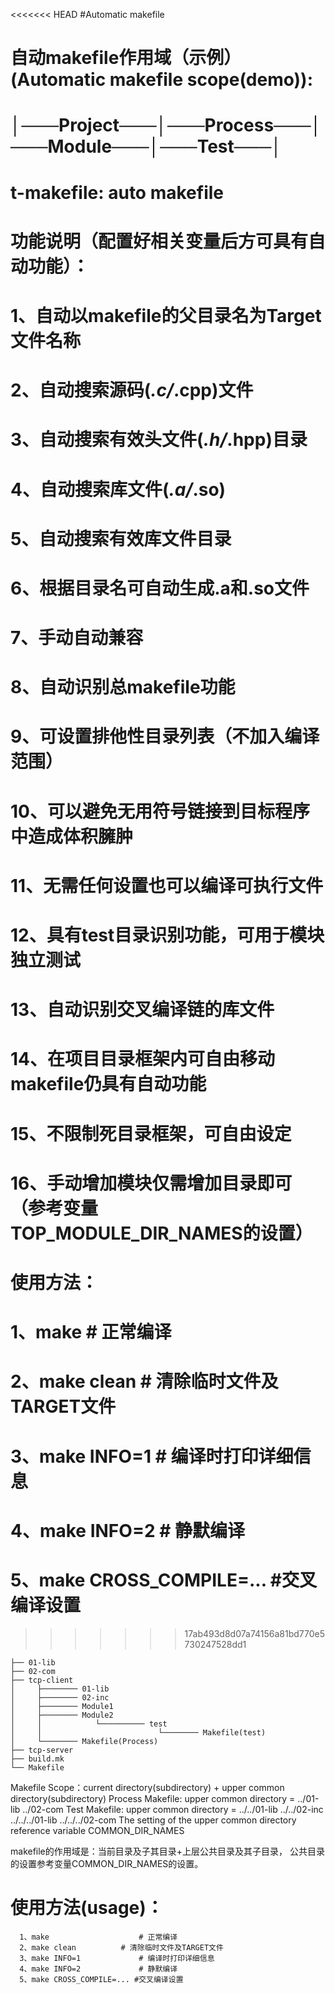 <<<<<<< HEAD
#Automatic makefile

# 自动makefile作用域（示例）(Automatic makefile scope(demo)):

 │───Project───│───Process───│───Module───│───Test───│
=======
# t-makefile: auto makefile

# 功能说明（配置好相关变量后方可具有自动功能）：
#     1、自动以makefile的父目录名为Target文件名称
#     2、自动搜索源码(*.c/*.cpp)文件
#     3、自动搜索有效头文件(*.h/*.hpp)目录
#     4、自动搜索库文件(*.a/*.so)
#     5、自动搜索有效库文件目录
#     6、根据目录名可自动生成.a和.so文件
#     7、手动自动兼容
#     8、自动识别总makefile功能
#     9、可设置排他性目录列表（不加入编译范围）
#    10、可以避免无用符号链接到目标程序中造成体积臃肿
#    11、无需任何设置也可以编译可执行文件
#    12、具有test目录识别功能，可用于模块独立测试
#    13、自动识别交叉编译链的库文件
#    14、在项目目录框架内可自由移动makefile仍具有自动功能
#    15、不限制死目录框架，可自由设定
#	 16、手动增加模块仅需增加目录即可（参考变量TOP_MODULE_DIR_NAMES的设置）
#
# 使用方法： 
#      1、make 					# 正常编译
#      2、make clean 			# 清除临时文件及TARGET文件
#      3、make INFO=1 			# 编译时打印详细信息
#      4、make INFO=2 			# 静默编译
#      5、make CROSS_COMPILE=... #交叉编译设置
>>>>>>> 17ab493d8d07a74156a81bd770e5730247528dd1

	├── 01-lib
	├── 02-com
	├── tcp-client
	│     ├──────── 01-lib
	│     ├──────── 02-inc
	│     ├──────── Module1
	│     ├──────── Module2
	│     │            └────────── test
	│     │                          └──────── Makefile(test)
	│     └──────── Makefile(Process)
	├── tcp-server
	├── build.mk
	└── Makefile

 Makefile Scope：current directory(subdirectory) + upper common directory(subdirectory)
 Process Makefile:
 		upper common directory = ../01-lib ../02-com
 Test Makefile:
       upper common directory = ../../01-lib ../../02-inc ../../../01-lib ../../../02-com
 The setting of the upper common directory reference variable COMMON_DIR_NAMES

 makefile的作用域是：当前目录及子其目录+上层公共目录及其子目录，
 公共目录的设置参考变量COMMON_DIR_NAMES的设置。


# 使用方法(usage)： 
      1、make 					# 正常编译
      2、make clean 			# 清除临时文件及TARGET文件
      3、make INFO=1 			# 编译时打印详细信息
      4、make INFO=2 			# 静默编译
      5、make CROSS_COMPILE=... #交叉编译设置


